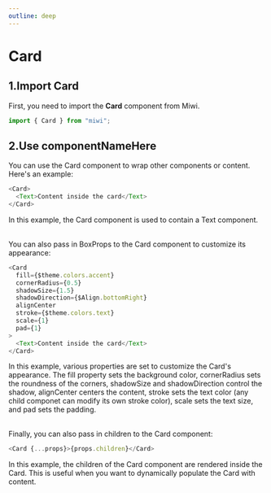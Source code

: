 ```yaml
---
outline: deep
---
```


# Card

<!-- Component description -->

## 1.Import Card

First, you need to import the **Card** component from Miwi.

```ts
import { Card } from "miwi";
```

## 2.Use componentNameHere

You can use the Card component to wrap other components or content. Here's an example:

```ts
<Card>
  <Text>Content inside the card</Text>
</Card>
```

In this example, the Card component is used to contain a Text component.
<br><br>

You can also pass in BoxProps to the Card component to customize its appearance:

```ts
<Card
  fill={$theme.colors.accent}
  cornerRadius={0.5}
  shadowSize={1.5}
  shadowDirection={$Align.bottomRight}
  alignCenter
  stroke={$theme.colors.text}
  scale={1}
  pad={1}
>
  <Text>Content inside the card</Text>
</Card>
```

In this example, various properties are set to customize the Card's appearance. The fill property sets the background color, cornerRadius sets the roundness of the corners, shadowSize and shadowDirection control the shadow, alignCenter centers the content, stroke sets the text color (any child componet can modify its own stroke color), scale sets the text size, and pad sets the padding.
<br><br>

Finally, you can also pass in children to the Card component:

```ts
<Card {...props}>{props.children}</Card>
```

In this example, the children of the Card component are rendered inside the Card. This is useful when you want to dynamically populate the Card with content.
